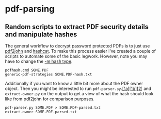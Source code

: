 # pdf-parsing
## Random scripts to extract PDF security details and manipulate hashes

The general workflow to decrypt password protected PDFs is to just use [pdf2john](https://github.com/magnumripper/JohnTheRipper/blob/unstable-jumbo/run/pdf2john.py) and [hashcat](http://hashcat.net/oclhashcat/). To make this process easier I've created a couple of scripts to automate some of the basic legwork. However, note you may have to change the [-m hash type](http://hashcat.net/wiki/doku.php?id=hashcat#options "Hashcat wiki").

    pdfhash.cmd SOME.PDF
    generic-pdf-strategies SOME.PDF-hash.txt

Additionally if you want to know a little bit more about the PDF owner object. Then you might be interested to run `pdf-parser.py`.[[1a]](https://www.synack.com/labs/projects/decrypting-pdf-docs "Decrypting Malicious PDF Documents: Part 1")[[1b]](https://www.synack.com/labs/projects/decrypting-malicious-pdf-documents "Decrypting Malicious PDF Documents: Part 2")[[2]](http://blog.didierstevens.com/2008/10/30/pdf-parserpy/ "Didier Steven's pdf-parser.py") and `extract-owner.py` on the output to get a view of what the hash should look like from pdf2john for comparison purposes.

    pdf-parser.py SOME.PDF > SOME.PDF-parsed.txt
    extract-owner SOME.PDF-parsed.txt
